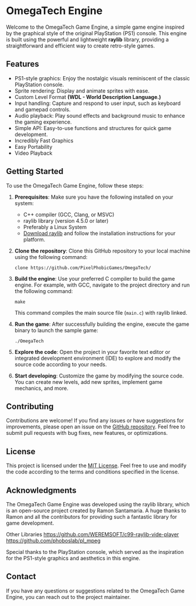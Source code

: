 # OmegaTech Engine

Welcome to the OmegaTech Game Engine, a simple game engine inspired by the graphical style of the original PlayStation (PS1) console. This engine is built using the powerful and lightweight **raylib** library, providing a straightforward and efficient way to create retro-style games.

## Features

- PS1-style graphics: Enjoy the nostalgic visuals reminiscent of the classic PlayStation console.
- Sprite rendering: Display and animate sprites with ease.
- Custom Level Format **(WDL - World Description Language.)**
- Input handling: Capture and respond to user input, such as keyboard and gamepad controls.
- Audio playback: Play sound effects and background music to enhance the gaming experience.
- Simple API: Easy-to-use functions and structures for quick game development.
- Incredibly Fast Graphics 
- Easy Portability 
- Video Playback

## Getting Started

To use the OmegaTech Game Engine, follow these steps:

1. **Prerequisites**: Make sure you have the following installed on your system:
   - C++ compiler (GCC, Clang, or MSVC)
   - raylib library (version 4.5.0 or later)
   - Preferably a Linux System
   - [Download raylib](https://www.raylib.com/) and follow the installation instructions for your platform.

2. **Clone the repository**: Clone this GitHub repository to your local machine using the following command:

   ```shell
   clone https://github.com/PixelPhobicGames/OmegaTech/
   ```

3. **Build the engine**: Use your preferred C compiler to build the game engine. For example, with GCC, navigate to the project directory and run the following command:

   ```shell
   make
   ```

   This command compiles the main source file (`main.c`) with raylib linked.

4. **Run the game**: After successfully building the engine, execute the game binary to launch the sample game:

   ```shell
   ./OmegaTech
   ```

5. **Explore the code**: Open the project in your favorite text editor or integrated development environment (IDE) to explore and modify the source code according to your needs.

6. **Start developing**: Customize the game by modifying the source code. You can create new levels, add new sprites, implement game mechanics, and more.

## Contributing

Contributions are welcome! If you find any issues or have suggestions for improvements, please open an issue on the [GitHub repository](https://github.com/PixelPhobicGames/OmegaTech/issues). Feel free to submit pull requests with bug fixes, new features, or optimizations.


## License

This project is licensed under the [MIT License](LICENSE). Feel free to use and modify the code according to the terms and conditions specified in the license.

## Acknowledgments

The OmegaTech Game Engine was developed using the raylib library, which is an open-source project created by Ramon Santamaria. A huge thanks to Ramon and all the contributors for providing such a fantastic library for game development.

Other Libraries 
https://github.com/WEREMSOFT/c99-raylib-vide-player
https://github.com/phoboslab/pl_mpeg

Special thanks to the PlayStation console, which served as the inspiration for the PS1-style graphics and aesthetics in this engine.

## Contact

If you have any questions or suggestions related to the OmegaTech Game Engine, you can reach out to the project maintainer.
